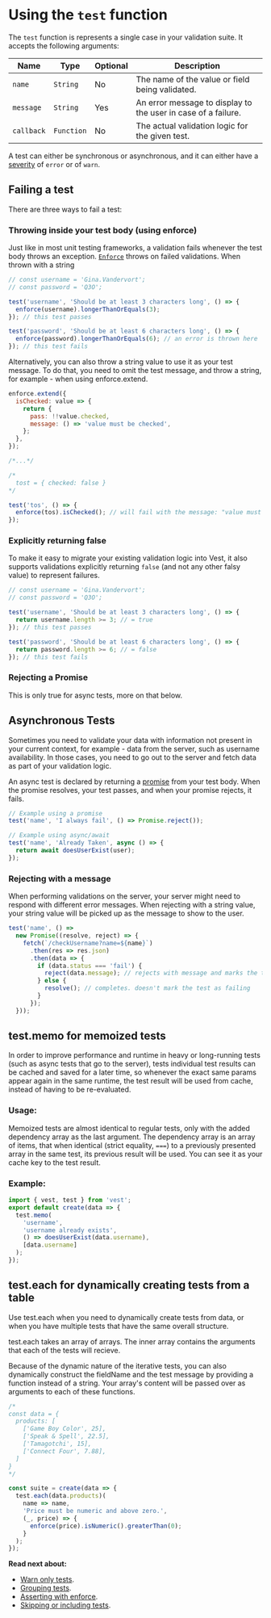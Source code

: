 # Using the `test` function

The `test` function is represents a single case in your validation suite. It accepts the following arguments:

| Name       | Type       | Optional | Description                                                   |
| ---------- | ---------- | -------- | ------------------------------------------------------------- |
| `name`     | `String`   | No       | The name of the value or field being validated.               |
| `message`  | `String`   | Yes      | An error message to display to the user in case of a failure. |
| `callback` | `Function` | No       | The actual validation logic for the given test.               |

A test can either be synchronous or asynchronous, and it can either have a [severity](./warn) of `error` or of `warn`.

## Failing a test

There are three ways to fail a test:

### Throwing inside your test body (using enforce)

Just like in most unit testing frameworks, a validation fails whenever the test body throws an exception. [`Enforce`](./enforce) throws on failed validations.
When thrown with a string

```js
// const username = 'Gina.Vandervort';
// const password = 'Q3O';

test('username', 'Should be at least 3 characters long', () => {
  enforce(username).longerThanOrEquals(3);
}); // this test passes

test('password', 'Should be at least 6 characters long', () => {
  enforce(password).longerThanOrEquals(6); // an error is thrown here
}); // this test fails
```

Alternatively, you can also throw a string value to use it as your test message. To do that, you need to omit the test message, and throw a string, for example - when using enforce.extend.

```js
enforce.extend({
  isChecked: value => {
    return {
      pass: !!value.checked,
      message: () => 'value must be checked',
    };
  },
});

/*...*/

/*
  tost = { checked: false }
*/

test('tos', () => {
  enforce(tos).isChecked(); // will fail with the message: "value must be checked"
});
```

### Explicitly returning false

To make it easy to migrate your existing validation logic into Vest, it also supports validations explicitly returning `false` (and not any other falsy value) to represent failures.

```js
// const username = 'Gina.Vandervort';
// const password = 'Q3O';

test('username', 'Should be at least 3 characters long', () => {
  return username.length >= 3; // = true
}); // this test passes

test('password', 'Should be at least 6 characters long', () => {
  return password.length >= 6; // = false
}); // this test fails
```

### Rejecting a Promise

This is only true for async tests, more on that below.

## Asynchronous Tests

Sometimes you need to validate your data with information not present in your current context, for example - data from the server, such as username availability. In those cases, you need to go out to the server and fetch data as part of your validation logic.

An async test is declared by returning a [promise](https://developer.mozilla.org/en-US/docs/Web/JavaScript/Reference/Global_Objects/Promise) from your test body. When the promise resolves, your test passes, and when your promise rejects, it fails.

```js
// Example using a promise
test('name', 'I always fail', () => Promise.reject());

// Example using async/await
test('name', 'Already Taken', async () => {
  return await doesUserExist(user);
});
```

### Rejecting with a message

When performing validations on the server, your server might need to respond with different error messages. When rejecting with a string value, your string value will be picked up as the message to show to the user.

```js
test('name', () =>
  new Promise((resolve, reject) => {
    fetch(`/checkUsername?name=${name}`)
      .then(res => res.json)
      .then(data => {
        if (data.status === 'fail') {
          reject(data.message); // rejects with message and marks the test as failing
        } else {
          resolve(); // completes. doesn't mark the test as failing
        }
      });
  }));
```

## test.memo for memoized tests

In order to improve performance and runtime in heavy or long-running tests (such as async tests that go to the server), tests individual test results can be cached and saved for a later time, so whenever the exact same params appear again in the same runtime, the test result will be used from cache, instead of having to be re-evaluated.

### Usage:

Memoized tests are almost identical to regular tests, only with the added dependency array as the last argument. The dependency array is an array of items, that when identical (strict equality, `===`) to a previously presented array in the same test, its previous result will be used. You can see it as your cache key to the test result.

### Example:

```js
import { vest, test } from 'vest';
export default create(data => {
  test.memo(
    'username',
    'username already exists',
    () => doesUserExist(data.username),
    [data.username]
  );
});
```

## test.each for dynamically creating tests from a table

Use test.each when you need to dynamically create tests from data, or when you have multiple tests that have the same overall structure.

test.each takes an array of arrays. The inner array contains the arguments that each of the tests will recieve.

Because of the dynamic nature of the iterative tests, you can also dynamically construct the fieldName and the test message by providing a function instead of a string. Your array's content will be passed over as arguments to each of these functions.

```js
/*
const data = {
  products: [
    ['Game Boy Color', 25],
    ['Speak & Spell', 22.5],
    ['Tamagotchi', 15],
    ['Connect Four', 7.88],
  ]
}
*/

const suite = create(data => {
  test.each(data.products)(
    name => name,
    'Price must be numeric and above zero.',
    (_, price) => {
      enforce(price).isNumeric().greaterThan(0);
    }
  );
});
```

**Read next about:**

- [Warn only tests](./warn).
- [Grouping tests](./group).
- [Asserting with enforce](./enforce).
- [Skipping or including tests](./exclusion).
